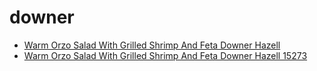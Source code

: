 # downer

 * [Warm Orzo Salad With Grilled Shrimp And Feta Downer Hazell](../../index/w/warm-orzo-salad-with-grilled-shrimp-and-feta-downer-hazell-15273.json)
 * [Warm Orzo Salad With Grilled Shrimp And Feta Downer Hazell 15273](../../index/w/warm-orzo-salad-with-grilled-shrimp-and-feta-downer-hazell-15273.json)
